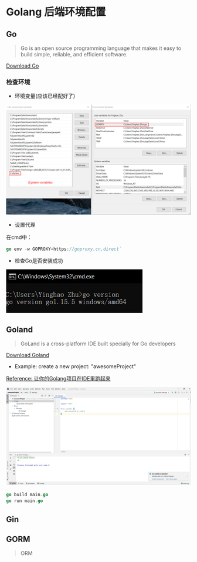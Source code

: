 # Golang 后端环境配置

## Go

> Go is an open source programming language that makes it easy to build simple, reliable, and efficient software.

[Download Go](https://golang.org/dl/)

### 检查环境

- 环境变量(应该已经配好了)

![](2020-11-16-14-14-06.png)

- 设置代理

在cmd中：

```go
go env -w GOPROXY=https://goproxy.cn,direct`
```

- 检查Go是否安装成功

![](2020-11-16-14-15-32.png)

## Goland

> GoLand is a cross-platform IDE built specially for Go developers

[Download Goland](https://www.jetbrains.com/go/)

- Example: create a new project: "awesomeProject"

[Reference: 让你的Golang项目在IDE里跑起来](https://cloud.tencent.com/developer/article/1596713)

![](2020-11-16-16-08-01.png)

```go
go build main.go
go run main.go
```

## Gin

## GORM

> ORM